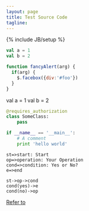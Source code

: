 ```yaml
---
layout: page
title: Test Source Code
tagline: 
---
```

{% include JB/setup %}

```scala
val a = 1
val b = 2
```

```javascript
function fancyAlert(arg) {
  if(arg) {
    $.facebox({div:'#foo'})
  }
}
```

val a = 1
val b = 2

```python
@requires_authorization
class SomeClass:
    pass

if __name__ == '__main__':
    # A comment
    print 'hello world'
```

```flow
st=>start: Start
op=>operation: Your Operation
cond=>condition: Yes or No?
e=>end

st->op->cond
cond(yes)->e
cond(no)->op
```


[Refer to](https://help.github.com/articles/markdown-basics)
